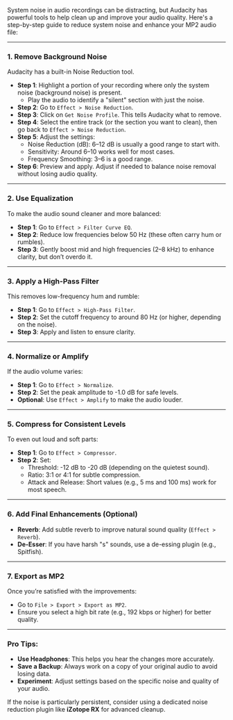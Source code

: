 System noise in audio recordings can be distracting, but Audacity has powerful tools to help clean up and improve your audio quality. Here's a step-by-step guide to reduce system noise and enhance your MP2 audio file:

---

### 1. **Remove Background Noise**
   Audacity has a built-in Noise Reduction tool.

   - **Step 1**: Highlight a portion of your recording where only the system noise (background noise) is present. 
     - Play the audio to identify a "silent" section with just the noise.
   - **Step 2**: Go to `Effect > Noise Reduction`.
   - **Step 3**: Click on `Get Noise Profile`. This tells Audacity what to remove.
   - **Step 4**: Select the entire track (or the section you want to clean), then go back to `Effect > Noise Reduction`.
   - **Step 5**: Adjust the settings:
     - Noise Reduction (dB): 6–12 dB is usually a good range to start with.
     - Sensitivity: Around 6–10 works well for most cases.
     - Frequency Smoothing: 3–6 is a good range.
   - **Step 6**: Preview and apply. Adjust if needed to balance noise removal without losing audio quality.

---

### 2. **Use Equalization**
   To make the audio sound cleaner and more balanced:
   - **Step 1**: Go to `Effect > Filter Curve EQ`.
   - **Step 2**: Reduce low frequencies below 50 Hz (these often carry hum or rumbles).
   - **Step 3**: Gently boost mid and high frequencies (2–8 kHz) to enhance clarity, but don’t overdo it.

---

### 3. **Apply a High-Pass Filter**
   This removes low-frequency hum and rumble:
   - **Step 1**: Go to `Effect > High-Pass Filter`.
   - **Step 2**: Set the cutoff frequency to around 80 Hz (or higher, depending on the noise).
   - **Step 3**: Apply and listen to ensure clarity.

---

### 4. **Normalize or Amplify**
   If the audio volume varies:
   - **Step 1**: Go to `Effect > Normalize`.
   - **Step 2**: Set the peak amplitude to -1.0 dB for safe levels.
   - **Optional**: Use `Effect > Amplify` to make the audio louder.

---

### 5. **Compress for Consistent Levels**
   To even out loud and soft parts:
   - **Step 1**: Go to `Effect > Compressor`.
   - **Step 2**: Set:
     - Threshold: -12 dB to -20 dB (depending on the quietest sound).
     - Ratio: 3:1 or 4:1 for subtle compression.
     - Attack and Release: Short values (e.g., 5 ms and 100 ms) work for most speech.

---

### 6. **Add Final Enhancements (Optional)**
   - **Reverb**: Add subtle reverb to improve natural sound quality (`Effect > Reverb`).
   - **De-Esser**: If you have harsh "s" sounds, use a de-essing plugin (e.g., Spitfish).

---

### 7. **Export as MP2**
   Once you’re satisfied with the improvements:
   - Go to `File > Export > Export as MP2`.
   - Ensure you select a high bit rate (e.g., 192 kbps or higher) for better quality.

---

### Pro Tips:
- **Use Headphones**: This helps you hear the changes more accurately.
- **Save a Backup**: Always work on a copy of your original audio to avoid losing data.
- **Experiment**: Adjust settings based on the specific noise and quality of your audio.

If the noise is particularly persistent, consider using a dedicated noise reduction plugin like **iZotope RX** for advanced cleanup.
